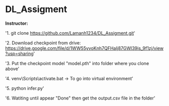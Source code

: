# DL_Assigment

**Instructor:**

'1. git clone https://github.com/Lamanh1234/DL_Assigment.git'

'2. Download checkpoint from drive: https://drive.google.com/file/d/1WW55yvoKnh7QFHalj87GWl39is_9f1zj/view?usp=sharing'

'3. Put the checkpoint model "model.pth" into folder where you clone above'

'4. venv\Scripts\activate.bat  -> To go into virtual environment'

'5. python infer.py'

'6. Watiting until appear "Done" then get the output.csv file in the folder'
